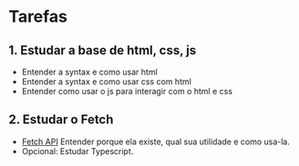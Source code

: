# Tarefas

## 1. Estudar a base de html, css, js

- Entender a syntax e como usar html
- Entender a syntax e como usar css com html
- Entender como usar o js para interagir com o html e css

## 2. Estudar o Fetch

- [Fetch API](https://developer.mozilla.org/en-US/docs/Web/API/Fetch_API) Entender porque ela existe, qual sua utilidade e como usa-la.
- Opcional: Estudar Typescript.
